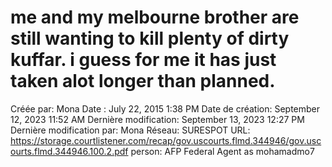 # me and my melbourne brother are still wanting to kill plenty of dirty kuffar. i guess for me it has just taken alot longer than planned.

Créée par: Mona
Date : July 22, 2015 1:38 PM
Date de création: September 12, 2023 11:52 AM
Dernière modification: September 13, 2023 12:27 PM
Dernière modification par: Mona
Réseau: SURESPOT
URL: https://storage.courtlistener.com/recap/gov.uscourts.flmd.344946/gov.uscourts.flmd.344946.100.2.pdf
person: AFP Federal Agent as mohamadmo7